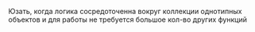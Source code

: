 Юзать, когда логика сосредоточенна вокруг коллекции однотипных объектов и для работы не требуется большое кол-во других функций